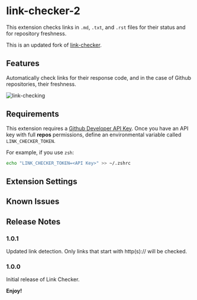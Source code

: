 # link-checker-2

This extension checks links in `.md`, `.txt`, and `.rst` files for their
status and for repository freshness.

This is an updated fork of [link-checker](https://github.com/terakilobyte/link-checker).

## Features

Automatically check links for their response code, and in the case of Github repositories, their freshness.

![link-checking](images/link-checking.png)

## Requirements

This extension requires a [Github Developer API Key](https://github.com/settings/tokens).
Once you have an API key with full **repos** permissions,
define an environmental variable called `LINK_CHECKER_TOKEN`.

For example, if you use `zsh`:

```sh
echo "LINK_CHECKER_TOKEN=<API Key>" >> ~/.zshrc
```

## Extension Settings

## Known Issues

## Release Notes

### 1.0.1

Updated link detection. Only links that start with http(s):// will be checked.

### 1.0.0

Initial release of Link Checker.

**Enjoy!**
